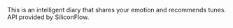 This is an intelligent diary that shares your emotion and recommends tunes.
API provided by SiliconFlow.
